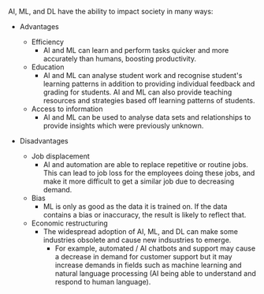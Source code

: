 AI, ML, and DL have the ability to impact society in many ways:
- Advantages
    - Efficiency
        - AI and ML can learn and perform tasks quicker and more accurately than humans, boosting productivity.
    - Education
        - AI and ML can analyse student work and recognise student's learning patterns in addition to providing individual feedback and grading for students. AI and ML can also provide teaching resources and strategies based off learning patterns of students.
    - Access to information
        - AI and ML can be used to analyse data sets and relationships to provide insights which were previously unknown.

- Disadvantages
    - Job displacement
        - AI and automation are able to replace repetitive or routine jobs. This can lead to job loss for the employees doing these jobs, and make it more difficult to get a similar job due to decreasing demand. 
    - Bias
        - ML is only as good as the data it is trained on. If the data contains a bias or inaccuracy, the result is likely to reflect that.
    - Economic restructuring
        - The widespread adoption of AI, ML, and DL can make some industries obsolete and cause new indsustries to emerge.
            - For example, automated / AI chatbots and support may cause a decrease in demand for customer support but it may increase demands in fields such as machine learning and natural language processing (AI being able to understand and respond to human language).